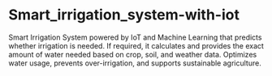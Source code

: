 # Smart_irrigation_system-with-iot
Smart Irrigation System powered by IoT and Machine Learning that predicts whether irrigation is needed.  If required, it calculates and provides the exact amount of water needed based on crop, soil, and weather data.  Optimizes water usage, prevents over-irrigation, and supports sustainable agriculture.
